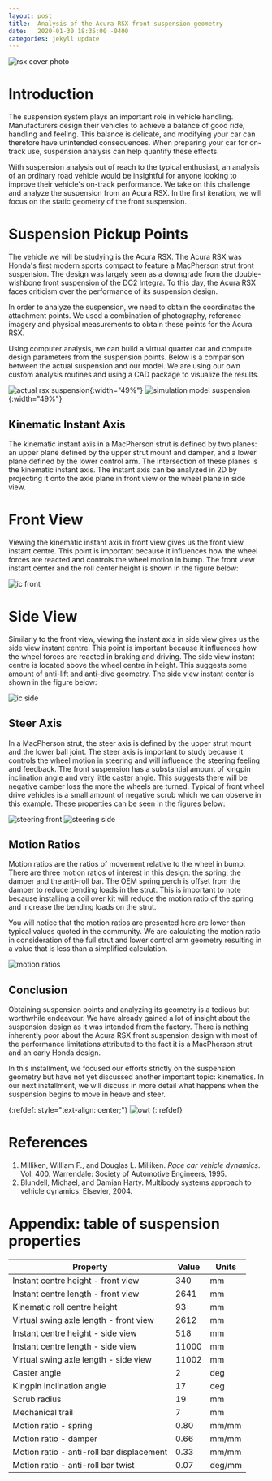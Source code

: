 ```yaml
---
layout: post
title:  Analysis of the Acura RSX front suspension geometry
date:   2020-01-30 18:35:00 -0400
categories: jekyll update
---
```

![rsx cover photo](/assets/images/2020-01-30/rsx_cover.jpg)

# Introduction
The suspension system plays an important role in vehicle handling.
Manufacturers design their vehicles to achieve a balance of good ride, handling
and feeling. This balance is delicate, and modifying your car can therefore
have unintended consequences. When preparing your car for on-track use,
suspension analysis can help quantify these effects.

With suspension analysis out of reach to the typical enthusiast, an analysis of
an ordinary road vehicle would be insightful for anyone looking to improve
their vehicle's on-track performance. We take on this challenge and analyze the
suspension from an Acura RSX. In the first iteration, we will focus on the
static geometry of the front suspension.

# Suspension Pickup Points
The vehicle we will be studying is the Acura RSX. The Acura RSX was Honda's
first modern sports compact to feature a MacPherson strut front suspension. The
design was largely seen as a downgrade from the double-wishbone front
suspension of the DC2 Integra. To this day, the Acura RSX faces criticism over
the performance of its suspension design.

In order to analyze the suspension, we need to obtain the coordinates the
attachment points. We used a combination of photography, reference imagery and
physical measurements to obtain these points for the Acura RSX.

Using computer analysis, we can build a virtual quarter car and compute design
parameters from the suspension points. Below is a comparison between the actual
suspension and our model. We are using our own custom analysis routines and
using a CAD package to visualize the results.

![actual rsx suspension](/assets/images/2020-01-30/rsx_front_suspension.JPG){:width="49%"} ![simulation model suspension](/assets/images/2020-01-30/rsx-quarter-iso-resize.png){:width="49%"}

## Kinematic Instant Axis
The kinematic instant axis in a MacPherson strut is defined by two planes: an
upper plane defined by the upper strut mount and damper, and a lower plane
defined by the lower control arm. The intersection of these planes is the
kinematic instant axis. The instant axis can be analyzed in 2D by projecting it
onto the axle plane in front view or the wheel plane in side view.

# Front View
Viewing the kinematic instant axis in front view gives us the front view
instant centre. This point is important because it influences how the wheel
forces are reacted and controls the wheel motion in bump. The front view
instant center and the roll center height is shown in the figure below:

![ic front](/assets/images/2020-01-30/rsx-front-ic-markup.png)


# Side View
Similarly to the front view, viewing the instant axis in side view gives us the
side view instant centre. This point is important  because it influences how
the wheel forces are reacted in braking and driving. The side view instant
centre is located above the wheel centre in height. This suggests some amount
of anti-lift and anti-dive geometry. The side view instant center is shown in
the figure below:

![ic side](/assets/images/2020-01-30/rsx-side-ic-markup.png)


## Steer Axis
In a MacPherson strut, the steer axis is defined by the upper strut mount and
the lower ball joint. The steer axis is important to study because it controls
the wheel motion in steering and will influence the steering feeling and
feedback. The front suspension has a substantial amount of kingpin inclination
angle and very little caster angle. This suggests there will be negative camber
loss the more the wheels are turned. Typical of front wheel drive vehicles is a
small amount of negative scrub which we can observe in this example. These
properties can be seen in the figures below:

![steering front](/assets/images/2020-01-30/rsx-front-view-steering-markup.png)
![steering side](/assets/images/2020-01-30/rsx-side-view-steering-markup.png)


## Motion Ratios
Motion ratios are the ratios of movement relative to the wheel in bump. There
are three motion ratios of interest in this design: the spring, the damper and
the anti-roll bar. The OEM spring perch is offset from the damper to reduce
bending loads in the strut. This is important to note because installing a coil
over kit will reduce the motion ratio of the spring and increase the bending
loads on the strut.

You will notice that the motion ratios are presented here are lower than
typical values quoted in the community. We are calculating the motion ratio in
consideration of the full strut and lower control arm geometry resulting in a
value that is less than a simplified calculation.

![motion ratios](/assets/images/2020-01-30/rsx-front-view-markup.png)

## Conclusion
Obtaining suspension points and analyzing its geometry is a tedious but
worthwhile endeavour. We have already gained a lot of insight about the
suspension design as it was intended from the factory. There is nothing
inherently poor about the Acura RSX front suspension design with most of the
performance limitations attributed to the fact it is a MacPherson strut and an
early Honda design.

In this installment, we focused our efforts strictly on the suspension geometry
but have not yet discussed another important topic: kinematics. In our next
installment, we will discuss in more detail what happens when the suspension
begins to move in heave and steer.

{:refdef: style="text-align: center;"}
![owt](/assets/images/2020-01-30/rsx-front-owt.gif)
{: refdef}

# References
1. Milliken, William F., and Douglas L. Milliken. _Race car vehicle dynamics_. Vol. 400. Warrendale: Society of Automotive Engineers, 1995.
1. Blundell, Michael, and Damian Harty. Multibody systems approach to vehicle dynamics. Elsevier, 2004.

# Appendix: table of suspension properties

| Property                                | Value | Units |
|-----------------------------------------|-------| ------|
| Instant centre height - front view      | 340   | mm    |
| Instant centre length - front view      | 2641  | mm    |
| Kinematic roll centre height            | 93    | mm    |
| Virtual swing axle length - front view  | 2612  | mm    |
| Instant centre height - side view       | 518   | mm    |
| Instant centre length - side view       | 11000 | mm    |
| Virtual swing axle length - side view   | 11002 | mm    |
| Caster angle                            | 2     | deg   |
| Kingpin inclination angle               | 17    | deg   |
| Scrub radius                            | 19    | mm    |
| Mechanical trail                        | 7     | mm    |
| Motion ratio - spring                   | 0.80  | mm/mm |
| Motion ratio - damper                   | 0.66  | mm/mm |
| Motion ratio - anti-roll bar displacement | 0.33  | mm/mm |
| Motion ratio - anti-roll bar twist      | 0.07  | deg/mm |

